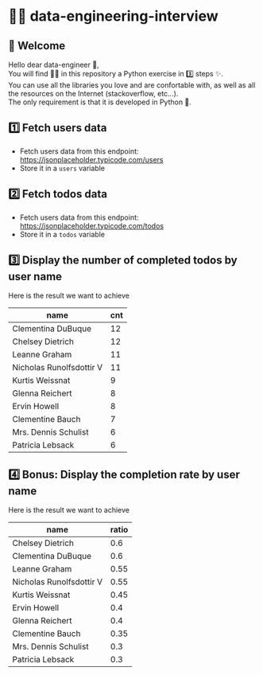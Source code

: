 # 👨‍💻 data-engineering-interview

## 🤗 Welcome

Hello dear data-engineer 👋,  
You will find 🕵️‍♂️ in this repository a Python exercise in 3️⃣ steps ✨.  
You can use all the libraries you love and are confortable with, as well as all the resources on the Internet (stackoverflow, etc...).  
The only requirement is that it is developed in Python 🐍.

## 1️⃣ Fetch users data

* Fetch users data from this endpoint: https://jsonplaceholder.typicode.com/users
* Store it in a `users` variable  

## 2️⃣ Fetch todos data

* Fetch users data from this endpoint: https://jsonplaceholder.typicode.com/todos
* Store it in a `todos` variable  

## 3️⃣ Display the number of completed todos by user name

Here is the result we want to achieve

| name                     | cnt |
|--------------------------|-----|
| Clementina DuBuque       | 12  |
| Chelsey Dietrich         | 12  |
| Leanne Graham            | 11  |
| Nicholas Runolfsdottir V | 11  |
| Kurtis Weissnat          | 9   |
| Glenna Reichert          | 8   |
| Ervin Howell             | 8   |
| Clementine Bauch         | 7   |
| Mrs. Dennis Schulist     | 6   |
| Patricia Lebsack         | 6   |

## 4️⃣ Bonus: Display the completion rate by user name

Here is the result we want to achieve

| name                     | ratio |
|--------------------------|-------|
| Chelsey Dietrich         | 0.6   |
| Clementina DuBuque       | 0.6   |
| Leanne Graham            | 0.55  |
| Nicholas Runolfsdottir V | 0.55  |
| Kurtis Weissnat          | 0.45  |
| Ervin Howell             | 0.4   |
| Glenna Reichert          | 0.4   |
| Clementine Bauch         | 0.35  |
| Mrs. Dennis Schulist     | 0.3   |
| Patricia Lebsack         | 0.3   |
